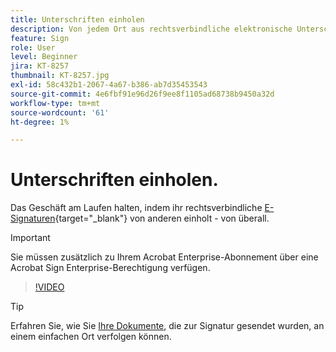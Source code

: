 ```yaml
---
title: Unterschriften einholen
description: Von jedem Ort aus rechtsverbindliche elektronische Unterschriften einholen, um produktiv zu bleiben
feature: Sign
role: User
level: Beginner
jira: KT-8257
thumbnail: KT-8257.jpg
exl-id: 58c432b1-2067-4a67-b386-ab7d35453543
source-git-commit: 4e6fbf91e96d26f9ee8f1105ad68738b9450a32d
workflow-type: tm+mt
source-wordcount: '61'
ht-degree: 1%

---
```


# Unterschriften einholen.

Das Geschäft am Laufen halten, indem ihr rechtsverbindliche [E-Signaturen](https://www.adobe.com/de/acrobat/online/request-signature.html){target="_blank"} von anderen einholt - von überall.

>[!IMPORTANT]
>
>Sie müssen zusätzlich zu Ihrem Acrobat Enterprise-Abonnement über eine Acrobat Sign Enterprise-Berechtigung verfügen.

>[!VIDEO](https://video.tv.adobe.com/v/3409540?quality=12&learn=on&hidetitle=true&captions=ger)

>[!TIP]
>
>Erfahren Sie, wie Sie [Ihre Dokumente](track.md), die zur Signatur gesendet wurden, an einem einfachen Ort verfolgen können.
